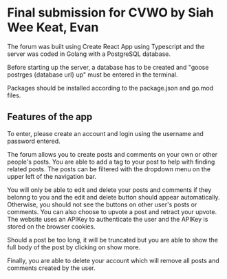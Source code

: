 # Final submission for CVWO by Siah Wee Keat, Evan

The forum was built using Create React App using Typescript and the server was coded in Golang with a PostgreSQL database.

Before starting up the server, a database has to be created and "goose postrges {database url} up" must be entered in the terminal.

Packages should be installed according to the package.json and go.mod files.

## Features of the app

To enter, please create an account and login using the username and password entered. 

The forum allows you to create posts and comments on your own or other people's posts. You are able to add a tag to your post to help with finding related posts. The posts can be filtered with the dropdown menu on the upper left of the navigation bar. 

You will only be able to edit and delete your posts and comments if they belonng to you and the edit and delete button should appear automatically. Otherwise, you should not see the buttons on other user's posts or comments. You can also choose to upvote a post and retract your upvote. The website uses an APIKey to authenticate the user and the APIKey is stored on the browser cookies.

Should a post be too long, it will be truncated but you are able to show the full body of the post by clicking on show more. 

Finally, you are able to delete your account which will remove all posts and comments created by the user. 




